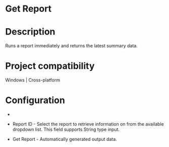 ﻿# Get Report

# Description

Runs a report immediately and returns the latest summary data.

# Project compatibility

Windows | Cross-platform

# Configuration

* 
* Report ID - Select the report to retrieve information on from the available dropdown list. This field supports String type input.





* Get Report - Automatically generated output data.
